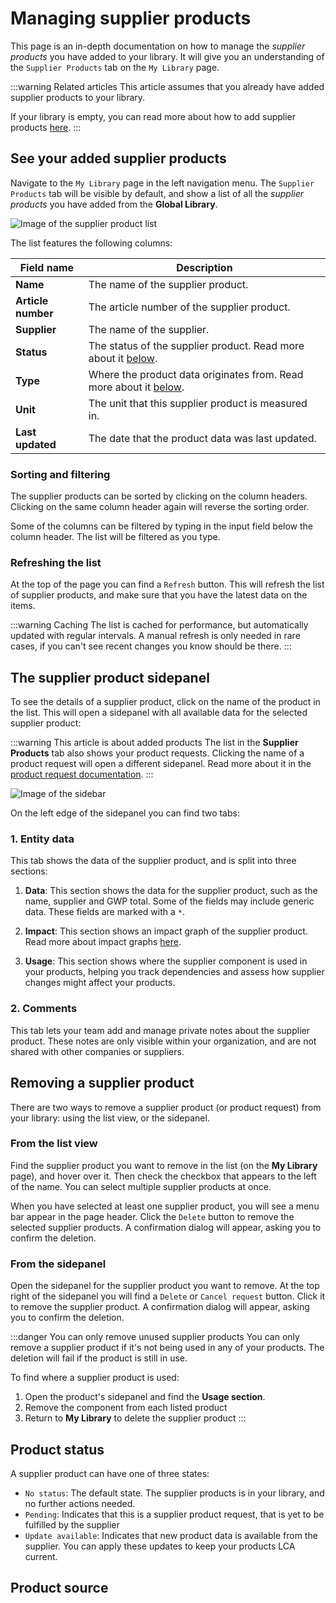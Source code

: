 # Managing supplier products

This page is an in-depth documentation on how to manage the _supplier products_ you have added to your library. It will give you an understanding of the `Supplier Products` tab on the `My Library` page.

:::warning Related articles
This article assumes that you already have added supplier products to your library.

If your library is empty, you can read more about how to add supplier products [here](/documentation/library/accessing-supplier-products).
:::

## See your added supplier products

Navigate to the `My Library` page in the left navigation menu. The `Supplier Products` tab will be visible by default, and show a list of all the _supplier products_ you have added from the **Global Library**.

![Image of the supplier product list](/images/library/my-library-page.jpg)

The list features the following columns:

| Field name         | Description                                                                          |
| ------------------ | ------------------------------------------------------------------------------------ |
| **Name**           | The name of the supplier product.                                                    |
| **Article number** | The article number of the supplier product.                                          |
| **Supplier**       | The name of the supplier.                                                            |
| **Status**         | The status of the supplier product. Read more about it [below](#product-status).     |
| **Type**           | Where the product data originates from. Read more about it [below](#product-source). |
| **Unit**           | The unit that this supplier product is measured in.                                  |
| **Last updated**   | The date that the product data was last updated.                                     |

### Sorting and filtering

The supplier products can be sorted by clicking on the column headers. Clicking on the same column header again will reverse the sorting order.

Some of the columns can be filtered by typing in the input field below the column header. The list will be filtered as you type.

### Refreshing the list

At the top of the page you can find a `Refresh` button. This will refresh the list of supplier products, and make sure that you have the latest data on the items.

:::warning Caching
The list is cached for performance, but automatically updated with regular intervals. A manual refresh is only needed in rare cases, if you can't see recent changes you know should be there.
:::

## The supplier product sidepanel

To see the details of a supplier product, click on the name of the product in the list. This will open a sidepanel with all available data for the selected supplier product:

:::warning This article is about added products
The list in the **Supplier Products** tab also shows your product requests. Clicking the name of a product request will open a different sidepanel. Read more about it in the [product request documentation](/documentation/library/requesting-a-supplier-product#managing-product-requests).
:::

![Image of the sidebar](/images/library/added-supplier-product-sidepanel.jpg)

On the left edge of the sidepanel you can find two tabs:

### 1. Entity data

This tab shows the data of the supplier product, and is split into three sections:

1. **Data**: This section shows the data for the supplier product, such as the name, supplier and GWP total. Some of the fields may include generic data. These fields are marked with a `*`.

2. **Impact**: This section shows an impact graph of the supplier product. Read more about impact graphs [here](/documentation/data/impact-graphs).

3. **Usage**: This section shows where the supplier component is used in your products, helping you track dependencies and assess how supplier changes might affect your products.

### 2. Comments

This tab lets your team add and manage private notes about the supplier product. These notes are only visible within your organization, and are not shared with other companies or suppliers.

## Removing a supplier product

There are two ways to remove a supplier product (or product request) from your library: using the list view, or the sidepanel.

### From the list view

Find the supplier product you want to remove in the list (on the **My Library** page), and hover over it. Then check the checkbox that appears to the left of the name. You can select multiple supplier products at once.

When you have selected at least one supplier product, you will see a menu bar appear in the page header. Click the `Delete` button to remove the selected supplier products. A confirmation dialog will appear, asking you to confirm the deletion.

### From the sidepanel

Open the sidepanel for the supplier product you want to remove. At the top right of the sidepanel you will find a `Delete` or `Cancel request` button. Click it to remove the supplier product. A confirmation dialog will appear, asking you to confirm the deletion.

:::danger You can only remove unused supplier products
You can only remove a supplier product if it's not being used in any of your products. The deletion will fail if the product is still in use.

To find where a supplier product is used:

1. Open the product's sidepanel and find the **Usage section**.
2. Remove the component from each listed product
3. Return to **My Library** to delete the supplier product
   :::

## Product status

A supplier product can have one of three states:

- `No status`: The default state. The supplier products is in your library, and no further actions needed.
- `Pending`: Indicates that this is a supplier product request, that is yet to be fulfilled by the supplier
- `Update available`: Indicates that new product data is available from the supplier. You can apply these updates to keep your products LCA current.

<!-- TODO: Expand this section, explain how to update product -->

## Product source

<!--@include: ../__partials/supplier-product-source.md -->
